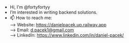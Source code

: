 - Hi, I’m @fortyfortyy
- I’m interested in writing backend solutions.
- 📫 How to reach me: <br>
--> Website:  https://danielpacek.up.railway.app <br>
--> Email:    d.pacek1@gmail.com <br>
--> LinkedIn: https://www.linkedin.com/in/daniel-pacek/ <br>
